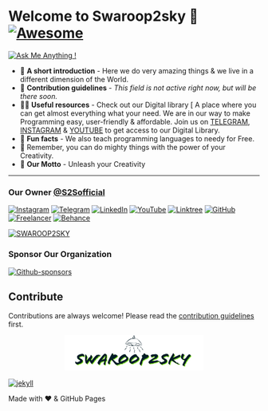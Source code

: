 
<!--img src="" align="right" /-->

# Welcome to Swaroop2sky 👋 [![Awesome](https://avatars.githubusercontent.com/u/75105593?s=200&v=4)](https://avatars.githubusercontent.com/u/75105593?s=200&v=4)
[![Ask Me Anything !](https://img.shields.io/badge/Ask%20me-anything-1abc9c.svg)](https://GitHub.com/S2Sofficial)

- 🙋 **A short introduction** - Here we do very amazing things & we live in a different dimension of the World.
- 🌈 **Contribution guidelines** - *This field is not active right now, but will be there soon.*
- 👩‍💻 **Useful resources** - Check out our Digital library [ A place where you can get almost everything what your need. We are in our way to make Programming easy, user-friendly & affordable. Join us on [TELEGRAM](https://t.me/Swaroop2sky), [INSTAGRAM](https://www.instagram.com/swaroop2sky) & [YOUTUBE](https://youtube.com/c/Swaroop2sky) to get access to our Digital Library.
- 🍿 **Fun facts** - We also teach programming languages to needy for Free.
- 🧙 Remember, you can do mighty things with the power of your Creativity. 
- 🌟 **Our Motto** - Unleash your Creativity

---
### Our Owner [@S2Sofficial](https://github.com/S2Sofficial)

 [![Instagram](https://img.shields.io/badge/Instagram-%23E4405F.svg?style=for-the-badge&logo=Instagram&logoColor=white)](https://instagram.com/Swaroop2sky)
 [![Telegram](https://img.shields.io/badge/Telegram-2CA5E0?style=for-the-badge&logo=telegram&logoColor=white)](https://t.me/Swaroop2sky)
 [![LinkedIn](https://img.shields.io/badge/linkedin-%230077B5.svg?style=for-the-badge&logo=linkedin&logoColor=white)](https://www.linkedin.com/in/swaroop2sky)
 [![YouTube](https://img.shields.io/badge/YouTube-%23FF0000.svg?style=for-the-badge&logo=YouTube&logoColor=white)](https://youtube.com/c/Swaroop2sky)
 [![Linktree](https://img.shields.io/badge/linktree-1de9b6?style=for-the-badge&logo=linktree&logoColor=white)](https://linktr.ee/Swaroop2sky)
 [![GitHub](https://img.shields.io/badge/github-%23121011.svg?style=for-the-badge&logo=github&logoColor=white)](https://Swaroop2sky.github.io)
 [![Freelancer](https://img.shields.io/badge/Freelancer-29B2FE?style=for-the-badge&logo=Freelancer&logoColor=white)](https://www.freelancer.in/u/Swaroop2sky)
 [![Behance](https://img.shields.io/badge/Behance-1769ff?style=for-the-badge&logo=behance&logoColor=white)](https://www.behance.net/swaroopyadav)

[![SWAROOP2SKY](https://github-readme-stats.vercel.app/api?username=s2sofficial&title_color=33f719&icon_color=fff957&text_color=ffffff&bg_color=000000&show_icons=true&hide_border=true&count_private=true&include_all_commits=true)](https://gitHub.com/s2sofficial/)

### Sponsor Our Organization

[![Github-sponsors](https://img.shields.io/badge/sponsor-30363D?style=for-the-badge&logo=GitHub-Sponsors&logoColor=#EA4AAA)](https://t.me/S2Sme)

## Contribute

Contributions are always welcome!
Please read the [contribution guidelines](https://github.com/Swaroop2sky/swaroop2sky.github.io/wiki) first.

<p align="center">

  <a href="https://swaroop2sky.github.io" target="_blank">
    <img alt="S2S-image" height="70" alt="S2S-image" src="https://raw.githubusercontent.com/Swaroop2sky/.github/main/profile/Files/CC_Express_20220412_1834360.6407038967298186.png"/>
  </a>
</p>

[![jekyll](https://jekyllrb.com/img/octojekyll.png)](https://swaroop2sky.github.io/about/)

Made with ♥️ & GitHub Pages
